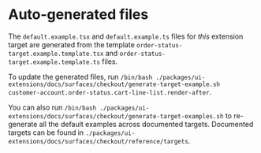 # Auto-generated files

The `default.example.tsx` and `default.example.ts` files for _this_ extension target are generated from the template `order-status-target.example.template.tsx` and `order-status-target.example.template.ts` files.

To update the generated files, run `/bin/bash ./packages/ui-extensions/docs/surfaces/checkout/generate-target-example.sh  customer-account.order-status.cart-line-list.render-after`.

You can also run `/bin/bash ./packages/ui-extensions/docs/surfaces/checkout/generate-target-examples.sh` to re-generate all the default examples across documented targets.
Documented targets can be found in `./packages/ui-extensions/docs/surfaces/checkout/reference/targets`.
